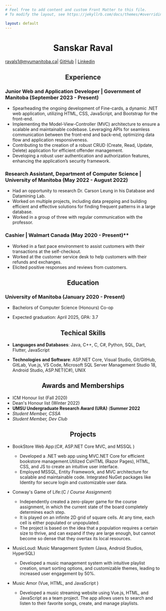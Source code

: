 ```yaml
---
# Feel free to add content and custom Front Matter to this file.
# To modify the layout, see https://jekyllrb.com/docs/themes/#overriding-theme-defaults

layout: default
---
```

# <center>Sanskar Raval </center>

<ravals1@myumanitoba.ca>| [GitHub](https://github.com/sanksarraval) | [Linkedin](https://www.linkedin.com/in/sanskar-raval)

## <center>Experience</center>

### Junior Web and Application Developer | Government of Manitoba (September 2023 - Present) 

  - Spearheading the ongoing development of Fine-cards, a dynamic .NET web application, utilizing HTML, CSS, JavaScript, and Bootstrap for the front-end.
  - Implementing the Model-View-Controller (MVC) architecture to ensure a scalable and maintainable codebase. Leveraging APIs for seamless communication between the front-end and back-end, optimizing data flow and application responsiveness.
  - Contributing to the creation of a robust CRUD (Create, Read, Update, Delete) application for efficient offender management.
  - Developing a robust user authentication and authorization features, enhancing the application’s security framework.
   

### Research Assistant, Department of Computer Science | University of Manitoba (May 2022 - August 2022)

  - Had an opportunity to research Dr. Carson Leung in his Database and Datamining Lab.
  - Worked on multiple projects, including data prepping and building efficient and effective solutions for finding frequent patterns in a large database.
  - Worked in a group of three with regular communication with the professor.

### Cashier | Walmart Canada (May 2020 - Present)**

  - Worked in a fast pace environment to assist customers with their transactions at the self-checkout.
  - Worked at the customer service desk to help customers with their refunds and exchanges.
  - Elicited positive responses and reviews from customers.

## <center>Education </center>

  

### University of Manitoba (January 2020 - Present)

-  Bachelors of Computer Science (Honours) Co-op

- Expected graduation: April 2025, GPA: 3.7

## <center>Techical Skills</center>

-  **Languages and Databases**: Java, C++, C, C#, Python, SQL, Dart, Flutter, JavaScript

-  **Technologies and Software**: ASP.NET Core, Visual Studio, Git/GitHub, GitLab, Vue.js, VS Code, Microsoft SQL Server Management Studio 18, Android Studio, ASP.NET(C#), UNIX  

## <center>Awards and Memberships</center>

- ICM Honour list (Fall 2020)
- Dean's Honour list (Winter 2022)
-  **UMSU Undergraduate Research Award (URA)** (**Summer 2022**
-  _Student Member, CSSA_
-  _Student Member, Dev Club_

## <center>Projects</center>

  

- BookStore Web App:(C#, ASP.NET Core MVC, and MSSQL )
	- Developed a .NET web app using MVC.NET Core for efficient bookstore management.Utilized CsHTML (Razor Pages), HTML, CSS, and JS to create an intuitive user interface.
	- Employed MSSQL, Entity Framework, and MVC architecture for scalable and maintainable code. Integrated NuGet packages like Identity for secure login and customizable user data.

- Conway's Game of Life:(C / _Course Assignment_)

	- Independently created a zero-player game for the course assignment, in which the current state of the board completely determines each step.
	- It is played on an infinite 2D grid of square cells. At any time, each cell is either populated or unpopulated.
	- The project is based on the idea that a population requires a certain size to thrive, and can expand if they are large enough, but cannot become so dense that they overtax its local resources.
- MusicLoud: Music Management System (Java, Android Studios, HyperSQL)

	- Developed a music management system with intuitive playlist creation, smart sorting options, and customizable themes, leading to increased user engagement by 50%.

   

- Music Amor (Vue, HTML, and JavaScript )
   	- Developed a music streaming website using Vue.js, HTML, and JavaScript as a team project. The app allows users to search and listen to their favorite songs, create, and manage playlists.
